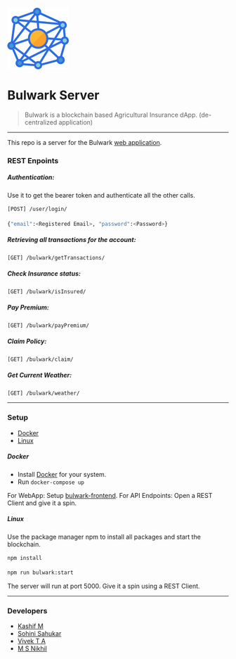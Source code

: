![](https://github.com/kashif-m/bulwark-frontend/blob/master/src/assets/images/bulwarklogo.svg?raw=true)
# Bulwark Server

> Bulwark is a blockchain based Agricultural Insurance dApp. (de-centralized application)
------------
This repo is a server for the Bulwark [web application](https://github.com/kashif-m/bulwark-frontend).

### REST Enpoints

##### Authentication: 
Use it to get the bearer token and authenticate all the other calls.
```bash
[POST] /user/login/

{"email":<Registered Email>, "password":<Password>}
````

##### Retrieving all transactions for the account: 
`[GET] /bulwark/getTransactions/`

##### Check Insurance status: 
`[GET] /bulwark/isInsured/`

##### Pay Premium: 
`[GET] /bulwark/payPremium/`

##### Claim Policy: 
`[GET] /bulwark/claim/`

##### Get Current Weather: 
`[GET] /bulwark/weather/`

------------



### Setup
* [Docker](#Docker)
* [Linux](#Linux)

##### Docker
* Install [Docker](https://docs.docker.com/get-docker/) for your system.
* Run `docker-compose up`

For WebApp: Setup [bulwark-frontend](https://github.com/kashif-m/bulwark-frontend).
For API Endpoints: Open a REST Client and give it a spin.


##### Linux

Use the package manager npm to install all packages and start the blockchain.

```bash
npm install

npm run bulwark:start
```
The server will run at port 5000. Give it a spin using a REST Client.

------------

### Developers
* [Kashif M](https://github.com/kashif-m)
* [Sohini Sahukar](https://github.com/sohinisahukar)
* [Vivek T A](https://github.com/vivek32ta)
* [M S Nikhil](https://github.com/msnikhil03)
